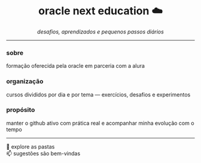 <h1 align="center">oracle next education ☁️</h1>
<p align="center"><em>desafios, aprendizados e pequenos passos diários</em></p>

---

### sobre

formação oferecida pela oracle em parceria com a alura

### organização

cursos divididos por dia e por tema — exercícios, desafios e experimentos

### propósito

manter o github ativo com prática real e acompanhar minha evolução com o tempo

---

🧭 explore as pastas  
📫 sugestões são bem-vindas
